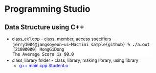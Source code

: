 # Programming Studio
## Data Structure using C++

- class_ex1.cpp - class, member, access specifiers <br><img src='https://github.com/jerry10004/PS_DS_CPP/blob/main/result/class_ex1.png?raw=true' height='50'>
- class_library folder - class, library, making library, using library
  - <span style='color:blue'>g++ main.cpp Student.o</span>
